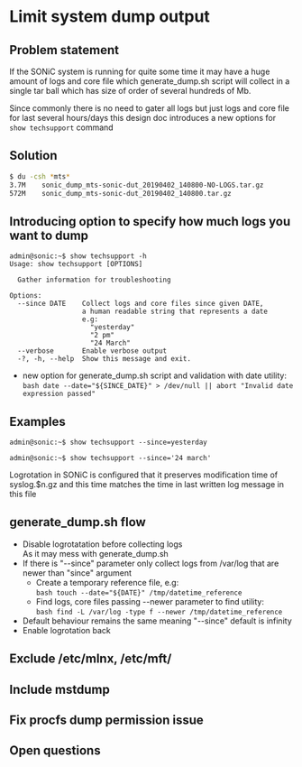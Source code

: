 # Limit system dump output

## Problem statement
If the SONiC system is running for quite some time it may have a huge amount of logs and core file which generate_dump.sh script will collect in a single tar ball which has size of order of several hundreds of Mb.

Since commonly there is no need to gater all logs but just logs and core file for last several hours/days this design doc introduces a new options for ```show techsupport``` command

## Solution

```bash
$ du -csh *mts*
3.7M    sonic_dump_mts-sonic-dut_20190402_140800-NO-LOGS.tar.gz
572M    sonic_dump_mts-sonic-dut_20190402_140800.tar.gz

```

## Introducing option to specify how much logs you want to dump

```
admin@sonic:~$ show techsupport -h
Usage: show techsupport [OPTIONS]

  Gather information for troubleshooting

Options:
  --since DATE    Collect logs and core files since given DATE,
                  a human readable string that represents a date
                  e.g:
                    "yesterday"
                    "2 pm"
                    "24 March"
  --verbose       Enable verbose output
  -?, -h, --help  Show this message and exit.
```

- new option for generate_dump.sh script and validation with date utility:<br> ```bash date --date="${SINCE_DATE}" > /dev/null || abort "Invalid date expression passed"```

## Examples

```
admin@sonic:~$ show techsupport --since=yesterday
```

```
admin@sonic:~$ show techsupport --since='24 march'
```

Logrotation in SONiC is configured that it preserves modification time of syslog.$n.gz and this time matches the time in last written log message in this file

## generate_dump.sh flow
* Disable logrotatation before collecting logs<br>As it may mess with generate_dump.sh
* If there is "--since" parameter only collect logs from /var/log that are newer than "since" argument
  * Create a temporary reference file, e.g:<br>```bash touch --date="${DATE}" /tmp/datetime_reference```
  * Find logs, core files passing --newer parameter to find utility:<br>```bash find -L /var/log -type f --newer /tmp/datetime_reference```
* Default behaviour remains the same meaning "--since" default is infinity
* Enable logrotation back

## Exclude /etc/mlnx, /etc/mft/
## Include mstdump
## Fix procfs dump permission issue

## Open questions
